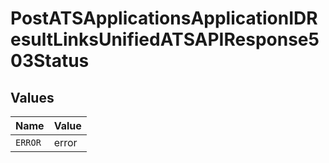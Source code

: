 # PostATSApplicationsApplicationIDResultLinksUnifiedATSAPIResponse503Status


## Values

| Name    | Value   |
| ------- | ------- |
| `ERROR` | error   |
